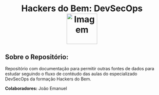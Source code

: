 <div align="center"> 
<h1> Hackers do Bem: DevSecOps  <img src="[https://github.com/user-attachments/assets/ed0eb6c3-faf1-4ce6-9730-8c0ad41dc3a0](https://www.google.com/url?sa=i&url=https%3A%2F%2Fwww.rnp.br%2Fnoticias%2F24deg-wrnp-lanca-hackers-do-bem-para-qualificar-profissionais-de-ciberseguranca&psig=AOvVaw0uBcajg9dNGf9jrEGBfgU4&ust=1722985741316000&source=images&cd=vfe&opi=89978449&ved=0CBEQjRxqFwoTCKjBuZr83ocDFQAAAAAdAAAAABAE)" alt="Imagem" width="100"> </h1>
</div>

<h2>Sobre o Repositório:</h2>
<a>Repositório com documentação para permitir outras fontes de dados para estudar seguindo o fluxo de contéudo das aulas do especializado DevSecOps da formação Hackers do Bem.</a><br>

<strong>Colaboradores:</strong><a> João Emanuel</a>

